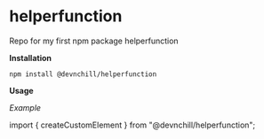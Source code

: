 # helperfunction

Repo for my first npm package helperfunction

**Installation**

`npm install @devnchill/helperfunction`

**Usage**

*Example*

import { createCustomElement } from "@devnchill/helperfunction";
